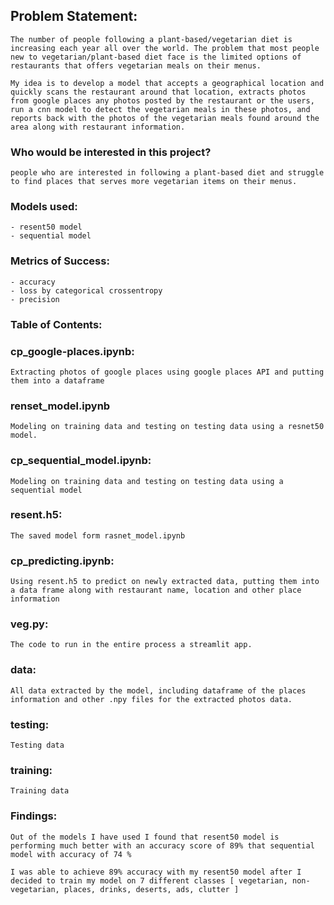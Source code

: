 ## Problem Statement:

	The number of people following a plant-based/vegetarian diet is increasing each year all over the world. The problem that most people new to vegetarian/plant-based diet face is the limited options of restaurants that offers vegetarian meals on their menus.

	My idea is to develop a model that accepts a geographical location and quickly scans the restaurant around that location, extracts photos from google places any photos posted by the restaurant or the users, run a cnn model to detect the vegetarian meals in these photos, and reports back with the photos of the vegetarian meals found around the area along with restaurant information.

### Who would be interested in this project?
 	people who are interested in following a plant-based diet and struggle to find places that serves more vegetarian items on their menus.


### Models used:
	- resent50 model
	- sequential model

### Metrics of Success:
	- accuracy
	- loss by categorical crossentropy
	- precision




### Table of Contents:

### cp_google-places.ipynb:
	Extracting photos of google places using google places API and putting them into a dataframe

### renset_model.ipynb
	Modeling on training data and testing on testing data using a resnet50 model.

### cp_sequential_model.ipynb:
	Modeling on training data and testing on testing data using a sequential model

### resent.h5:
	The saved model form rasnet_model.ipynb

### cp_predicting.ipynb:
	Using resent.h5 to predict on newly extracted data, putting them into a data frame along with restaurant name, location and other place information

### veg.py:
	The code to run in the entire process a streamlit app.

### data:
	All data extracted by the model, including dataframe of the places information and other .npy files for the extracted photos data.
### testing:
	Testing data

### training:
	Training data



### Findings:
	Out of the models I have used I found that resent50 model is performing much better with an accuracy score of 89% that sequential model with accuracy of 74 %

	I was able to achieve 89% accuracy with my resent50 model after I decided to train my model on 7 different classes [ vegetarian, non-vegetarian, places, drinks, deserts, ads, clutter ]


